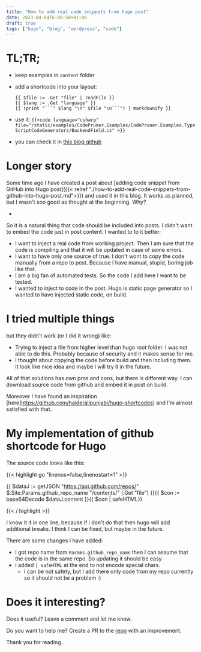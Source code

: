 ```yaml
---
title: "How to add real code snippets from hugo post"
date: 2023-04-04T6:40:58+01:00
draft: true
tags: ["hugo", "blog", "wordpress", "code"]
---
```


# TL;TR;

- keep examples in `content` folder
- add a shortcode into your layout:
  ````
  {{ $file := .Get "file" | readFile }}
  {{ $lang := .Get "language" }}
  {{ (print "```" $lang "\n" $file "\n```") | markdownify }}
  ````
- use it: `{{<code language="csharp" file="/static/examples/CodePruner.Examples/CodePruner.Examples.TypeScriptCodeGenerators/BackendField.cs" >}}`

- you can check it in [this blog github](https://github.com/jwickowski/codepruner.com/tree/master/src/codepruner.com/layouts/shortcodes)

# Longer story

Some time ago I have created a post about [adding code snippet from GitHub into Hugo post]({{< relref "./how-to-add-real-code-snippets-from-github-into-hugo-post.md">}}) and used it in this blog. It works as planned, but I wasn't soo good as thought at the beginning. Why?

-

So it is a natural thing that code should be included into posts. I didn't want to embed the code just in post content. I wanted to to it better:

- I want to inject a real code from working project. Then I am sure that the code is compiling and that it will be updated in case of some errors.
- I want to have only one source of true. I don't wont to copy the code manually from a repo to post. Because I have manual, stupid, boring job like that.
- I am a big fan of automated tests. So the code I add here I want to be tested.
- I wanted to inject to code in the post. Hugo is static page generator so I wanted to have injected static code, on build.

# I tried multiple things

but they didn't work (or I did it wrong)
like:

- Trying to inject a file from higher level than hugo root folder. I was not able to do this. Probably because of security and it makes sense for me.
- I thought about copying the code before build and then including them. It look like nice idea and maybe I will try it in the future.

All of that solutions has own pros and cons, but there is different way.
I can download source code from github and embed it in post on build.

Moreover I have found an inspiration [here]https://github.com/haideralipunjabi/hugo-shortcodes) and I'm almost satisfied with that.

# My implementation of github shortcode for Hugo

The source code looks like this:

{{< highlight  go "linenos=false,linenostart=1" >}}

{{ $dataJ := getJSON "https://api.github.com/repos/"  $.Site.Params.github_repo_name  "/contents/"  (.Get "file")  }}{{ $con := base64Decode $dataJ.content }}{{ $con | safeHTML}}

{{< / highlight >}}

I know it it in one line, because if i don't do that then hugo will add additional breaks. I think I can be fixed, but maybe in the future.

There are some changes I have added:

- I got repo name from `Params.github_repo_name` then I can assume that the code is in the same repo. So updating it should be easy
- I added `| safeHTML` at the end to not encode special chars.
  - I can be not safety, but I add there only code from my repo currently so it should not be a problem :)

# Does it interesting?

Does it useful? Leave a comment and let me know.

Do you want to help me? Create a PR to the [repo](https://github.com/jwickowski/codepruner.com) with an improvement.

Thank you for reading.
